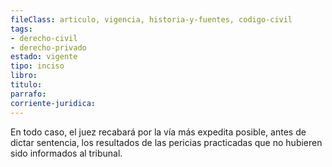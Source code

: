 ```yaml
---
fileClass: articulo, vigencia, historia-y-fuentes, codigo-civil
tags:
- derecho-civil
- derecho-privado
estado: vigente
tipo: inciso
libro:
titulo:
parrafo:
corriente-juridica:
---
```

En todo caso, el juez recabará por la vía más expedita posible, antes de dictar sentencia, los resultados de las pericias practicadas que no hubieren sido informados al tribunal.